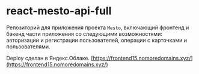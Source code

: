# react-mesto-api-full
Репозиторий для приложения проекта `Mesto`, включающий фронтенд и бэкенд части приложения со следующими возможностями: авторизации и регистрации пользователей, операции с карточками и пользователями. 

Deploy сделан в Яндекс.Облаке.
[https://frontend15.nomoredomains.xyz/](https://frontend15.nomoredomains.xyz/)